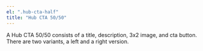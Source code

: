 ```yaml
---
el: ".hub-cta-half"
title: "Hub CTA 50/50"
---
```

A Hub CTA 50/50 consists of a title, description, 3x2 image, and cta button. There are two variants, a left and a right version.
